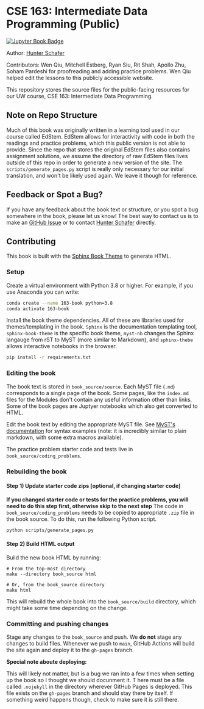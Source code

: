 # CSE 163: Intermediate Data Programming (Public)
[![Jupyter Book Badge](https://jupyterbook.org/badge.svg)](https://cse163.github.io/book/)

Author: [Hunter Schafer](https://homes.cs.washington.edu/~hschafer/)

Contributors: Wen Qiu, Mitchell Estberg, Ryan Siu, Rit Shah, Apollo Zhu, Soham Pardeshi for proofreading and adding practice problems. Wen Qiu helped edit the lessons to this publicly accessible website.

This repository stores the source files for the public-facing resources for our UW course, CSE 163: Intermediate Data Programming.

## Note on Repo Structure

Much of this book was originally written in a learning tool used in our course called EdStem. EdStem allows for interactivity with code in both the readings and practice problems, which this public version is not able to provide. Since the repo that stores the original EdStem files also contains assignment solutions, we assume the directory of raw EdStem files lives outside of this repo in order to generate a new version of the site. The `scripts/generate_pages.py` script is really only necessary for our initial translation, and won't be likely used again. We leave it though for reference.

## Feedback or Spot a Bug?

If you have any feedback about the book text or structure, or you spot a bug somewhere in the book, please let us know! The best way to contact us
is to make an [GitHub Issue](https://github.com/cse163/book/issues) or to contact [Hunter Schafer](https://homes.cs.washington.edu/~hschafer/) directly.

## Contributing

This book is built with the [Sphinx Book Theme](https://sphinx-book-theme.readthedocs.io/en/latest/index.html) to generate HTML.

### Setup

Create a virtual environment with Python 3.8 or higher. For example, if you use Anaconda you can write:

```bash
conda create --name 163-book python=3.8
conda activate 163-book
```

Install the book theme dependencies. All of these are libraries used for themes/templating in the book. `Sphinx` is the documentation templating tool, `sphinx-book-theme` is the specific book theme, `myst-nb` changes the Sphinx langauge from rST to MyST (more similar to Markdown), and `sphinx-thebe` allows interactive notebooks in the browser.

```bash
pip install -r requirements.txt
```

### Editing the book

The book text is stored in `book_source/source`. Each MyST file (`.md`) corresponds to a single page of the book. Some pages, like the `index.md` files for the Modules don't contain any useful information other than links. Some of the book pages are Juptyer notebooks which also get converted to HTML.

Edit the book text by editing the appropriate MyST file. See [MyST's documentation](https://myst-parser.readthedocs.io/en/latest/) for syntax examples (note: it is incredibly similar to plain markdown, with some extra macros available).

The practice problem starter code and tests live in `book_source/coding_problems`.

### Rebuilding the book

#### Step 1) Update starter code zips [optional, if changing starter code]

**If you changed starter code or tests for the practice problems, you will need to do this step first, otherwise skip to the next step** The code in `book_source/coding_problems` needs to be copied to appropriate `.zip` file in the book source. To do this, run the following Python script.

```bash
python scripts/generate_pages.py
```

#### Step 2) Build HTML output

Build the new book HTML by running:

```
# From the top-most directory
make --directory book_source html

# Or, from the book_source directory
make html
```

This will rebuild the whole book into the `book_source/build` directory, which might take some time depending on the change.

### Committing and pushing changes

Stage any changes to the `book_source` and push. We **do not** stage any changes to build files. Whenever we push to `main`,
GitHub Actions will build the site again and deploy it to the `gh-pages` branch.


**Special note aboute deploying:**

This will likely not matter, but is a bug we ran into a few times when setting up the book so I thought we should docunment it. T
here must be a file called `.nojekyll` in the directory wherever GitHub Pages is deployed. This file exists on the `gh-pages` branch
and should stay there by itself. If something weird happens though, check to make sure it is still there.
